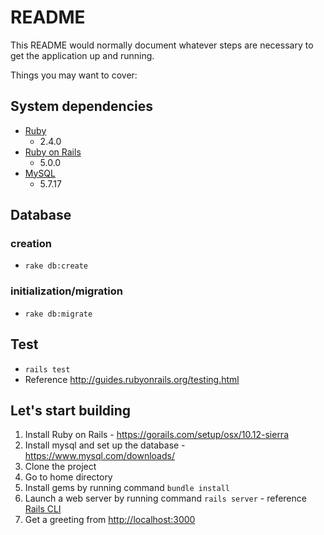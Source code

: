 # README

This README would normally document whatever steps are necessary to get the application up and running.

Things you may want to cover:

## System dependencies
  - [Ruby](https://www.ruby-lang.org/ko/)
    - 2.4.0
  - [Ruby on Rails](http://guides.rubyonrails.org/getting_started.html)
    - 5.0.0
  - [MySQL](https://www.mysql.com/)
    - 5.7.17
    
## Database
### creation
  - `rake db:create`

### initialization/migration
  - `rake db:migrate`

## Test 
  - `rails test`
  - Reference http://guides.rubyonrails.org/testing.html

## Let's start building
  1. Install Ruby on Rails
    - https://gorails.com/setup/osx/10.12-sierra
  2. Install mysql and set up the database
    - https://www.mysql.com/downloads/
  3. Clone the project
  4. Go to home directory
  5. Install gems by running command `bundle install`
  6. Launch a web server by running command `rails server`
    - reference [Rails CLI](http://guides.rubyonrails.org/command_line.html)
  7. Get a greeting from [http://localhost:3000](http://localhost:3000)
